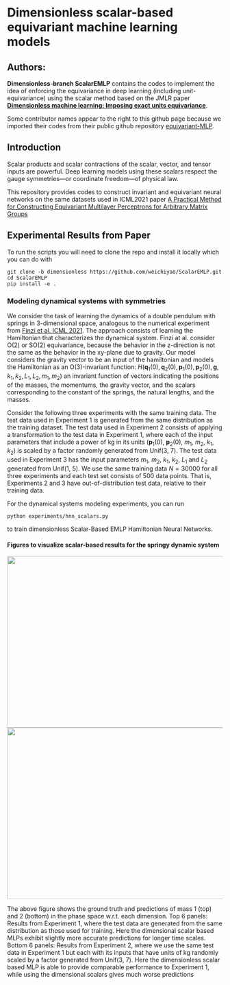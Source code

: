 # Dimensionless scalar-based equivariant machine learning models

## Authors:
**Dimensionless-branch ScalarEMLP** contains the codes to implement the idea of enforcing the equivariance in deep learning (including unit-equivariance) using the scalar method based on the JMLR paper [**Dimensionless machine learning: Imposing exact units equivariance**](https://arxiv.org/pdf/2204.00887.pdf).

Some contributor names appear to the right to this github page because we imported their codes from their public github repository [equivariant-MLP](https://github.com/mfinzi/equivariant-MLP.git). 

## Introduction
Scalar products and scalar contractions of the scalar, vector, and tensor inputs are powerful. Deep learning models using these scalars respect the gauge symmetries—or coordinate freedom—of physical law.

This repository provides codes to construct invariant and equivariant neural networks on the same datasets used in ICML2021 paper [A Practical Method for Constructing Equivariant Multilayer Perceptrons for Arbitrary Matrix Groups](https://arxiv.org/abs/2104.09459) 

## Experimental Results from Paper
To run the scripts you will need to clone the repo and install it locally which you can do with
```
git clone -b dimensionless https://github.com/weichiyao/ScalarEMLP.git
cd ScalarEMLP
pip install -e .
```

### Modeling dynamical systems with symmetries
We consider the task of learning the dynamics of a double pendulum with springs in 3-dimensional space, analogous to the numerical experiment from [Finzi et al. ICML 2021](https://arxiv.org/abs/2104.09459). The approach consists of learning the Hamiltonian that characterizes the dynamical system. Finzi at al. consider O(2) or SO(2) equivariance, because the behavior in the z-direction is not the same as the behavior in the xy-plane due to gravity. Our model considers the gravity vector to be an input of the hamiltonian and models the Hamiltonian as an O(3)-invariant function: $H(\mathbf{q}_1(0),\mathbf{q}_2(0),\mathbf{p}_1(0),\mathbf{p}_2(0),\mathbf{g},k_1,k_2,L_1,L_2,m_1,m_2)$ an invariant function of vectors indicating the positions of the masses, the momentums, the gravity vector, and the scalars corresponding to the constant of the springs, the natural lengths, and the masses.

Consider the following three experiments with the same training data. 
The test data used in Experiment 1 is generated from the same distribution as the
training dataset. The test data used in Experiment 2 consists of applying a transformation
to the test data in Experiment 1, where each of the input parameters that include a power of
kg in its units ($\mathbf{p}_1(0)$, $\mathbf{p}_2(0)$, $m_1$, $m_2$, $k_1$, $k_2$) is scaled by a factor randomly generated
from Unif(3, 7). The test data used in Experiment 3 has the input parameters $m_1$, $m_2$, $k_1$, $k_2$, $L_1$ and $L_2$ generated from 
Unif(1, 5). We use the same training data $N=30000$ for all
three experiments and each test set consists of 500 data points. That is, Experiments 2 and
3 have out-of-distribution test data, relative to their training data.
     
For the dynamical systems modeling experiments, you can run
```
python experiments/hnn_scalars.py
```
to train dimensionless Scalar-Based EMLP Hamiltonian Neural Networks.  

#### Figures to visualize scalar-based results for the springy dynamic system
<img src=https://github.com/weichiyao/ScalarEMLP/blob/f70aa79effeeaedf5d91528e0179d14e21d045e9/docs/imgs/Experiment_1.png height="400" width="600"/>
<img src=https://github.com/weichiyao/ScalarEMLP/blob/f0aae531b01810a7dd75a1b4b41ba1fbef00d326/docs/imgs/Experiment_2.png height="400" width="600"/>


The above figure shows the ground truth and predictions of mass 1 (top) and 2 (bottom) in the phase space
w.r.t. each dimension. Top 6 panels: Results from Experiment 1, where the test
data are generated from the same distribution as those used for training. Here
the dimensional scalar based MLPs exhibit slightly more accurate predictions for
longer time scales. Bottom 6 panels: Results from Experiment 2, where we use
the same test data in Experiment 1 but each with its inputs that have units of
kg randomly scaled by a factor generated from Unif(3, 7). Here the dimensionless
scalar based MLP is able to provide comparable performance to Experiment 1,
while using the dimensional scalars gives much worse predictions

